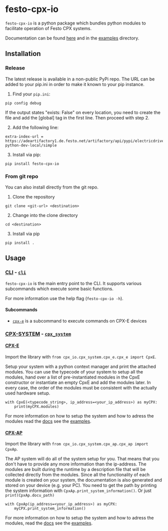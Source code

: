 # festo-cpx-io
`festo-cpx-io` is a python package which bundles python modules to facilitate operation of Festo CPX systems.

Documentation can be found [here](https://festo.gitlab-pages.festo.company/electric-automation/remote-io/festo-cpx-io/) and in the [examples](./examples) directory.

## Installation
### Release

The latest release is available in a non-public PyPi repo. 
The URL can be added to your pip.ini in order to make it known to your pip instance.

1. Find your `pip.ini`:
```
pip config debug
```
If the output states "exists: False" on every location, you need to create the file and add the [global] tag in the first line. Then proceed with step 2.

2. Add the following line:
```
extra-index-url = https://adeartifactory1.de.festo.net/artifactory/api/pypi/electricdrives-python-dev-local/simple
```

3. Install via pip:
```
pip install festo-cpx-io
```

### From git repo
You can also install directly from the git repo.

1. Clone the repository

```
git clone <git-url> <destination>
```

2. Change into the clone directory
```
cd <destination>
```

3. Install via pip
```
pip install .
```

## Usage
### [CLI](https://festo.gitlab-pages.festo.company/electric-automation/remote-io/festo-cpx-io/features/cli.html) - [`cli`](https://festo.gitlab-pages.festo.company/electric-automation/remote-io/festo-cpx-io/cpx_io.cli.html#module-cpx_io.cli.cli)
`festo-cpx-io` is the main entry point to the CLI.
It supports various subcommands which execute some basic functions.

For more information use the help flag  (`festo-cpx-io -h`).

#### Subcommands
- [`cpx-e`](https://festo.gitlab-pages.festo.company/electric-automation/remote-io/festo-cpx-io/features/cli.html#cpx-e) is a subcommand to execute commands on CPX-E devices

### [CPX-SYSTEM](https://festo.gitlab-pages.festo.company/electric-automation/remote-io/festo-cpx-io/features/cpx_io.html) - [`cpx_system`](https://festo.gitlab-pages.festo.company/electric-automation/remote-io/festo-cpx-io/cpx_io.cpx_system.html#)
#### [CPX-E](https://festo.gitlab-pages.festo.company/electric-automation/remote-io/festo-cpx-io/cpx_io.cpx_system.cpx_e.html)
Import the library with `from cpx_io.cpx_system.cpx_e.cpx_e import CpxE`. 

Setup your system with a python context manager and print the attached modules. You can use the typecode of your system to setup all the modules, hand over a list of pre-instantiated modules in the CpxE constructor or instantiate an empty CpxE and add the modules later. In every case, the order of the modules must be consistent with the actually used hardware setup.

```
with CpxE(<typecode_string>, ip_address=<your_ip_address>) as myCPX:
    print(myCPX.modules)
```

For more information on how to setup the system and how to adress the modules read the [docs](https://festo.gitlab-pages.festo.company/electric-automation/remote-io/festo-cpx-io/features/cpx_io.html#cpx-e) see the [examples](https://festo.gitlab-pages.festo.company/electric-automation/remote-io/festo-cpx-io/examples.html#cpx-e).


#### [CPX-AP](https://festo.gitlab-pages.festo.company/electric-automation/remote-io/festo-cpx-io/cpx_io.cpx_system.cpx_ap.html)
Import the library with `from cpx_io.cpx_system.cpx_ap.cpx_ap import CpxAp`.

The AP system will do all of the system setup for you. That means that you don't have to provide any more information than the ip-address. The modules are built during the runtime by a description file that will be collected directly from the modules. Since all the functionality of each module is created on your system, the documentation is also generated and stored on your device (e.g. your PC). You need to get the path by printing the system information with `CpxAp.print_system_information()`. Or just `print(CpxAp.docu_path)`

```
with CpxAp(ip_address=<your_ip_address>) as myCPX:
    myCPX.print_system_information()
```

For more information on how to setup the system and how to adress the modules, read the [docs](https://festo.gitlab-pages.festo.company/electric-automation/remote-io/festo-cpx-io/features/cpx_io.html#cpx-ap) see the [examples](https://festo.gitlab-pages.festo.company/electric-automation/remote-io/festo-cpx-io/examples.html#cpx-ap).

